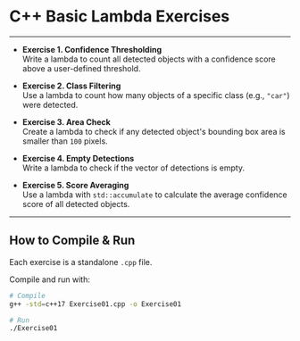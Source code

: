 # C++ Basic Lambda Exercises 

---

- **Exercise 1. Confidence Thresholding**  
  Write a lambda to count all detected objects with a confidence score above a user-defined threshold.  

- **Exercise 2. Class Filtering**  
  Use a lambda to count how many objects of a specific class (e.g., `"car"`) were detected.  

- **Exercise 3. Area Check**  
  Create a lambda to check if any detected object's bounding box area is smaller than `100` pixels.  

- **Exercise 4. Empty Detections**  
  Write a lambda to check if the vector of detections is empty.  

- **Exercise 5. Score Averaging**  
  Use a lambda with `std::accumulate` to calculate the average confidence score of all detected objects.  

---


## How to Compile & Run

Each exercise is a standalone `.cpp` file.  

Compile and run with:

```bash
# Compile
g++ -std=c++17 Exercise01.cpp -o Exercise01

# Run
./Exercise01
